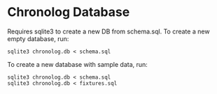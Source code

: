 # Chronolog Database

Requires sqlite3 to create a new DB from schema.sql. To create a new empty database, run:

```
sqlite3 chronolog.db < schema.sql
```

To create a new database with sample data, run:
```
sqlite3 chronolog.db < schema.sql
sqlite3 chronolog.db < fixtures.sql
```
